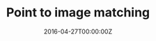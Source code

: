 ---
title: Point to image matching
summary: Lorem ipsum dolor sit amet consectetur adipisicing elit. Magnam, eius.
tags:
- Robotics
date: "2016-04-27T00:00:00Z"

# Optional external URL for project (replaces project detail page).
external_link: 

image:
  caption: Photo by Toa Heftiba on Unsplash
  focal_point: Smart
---